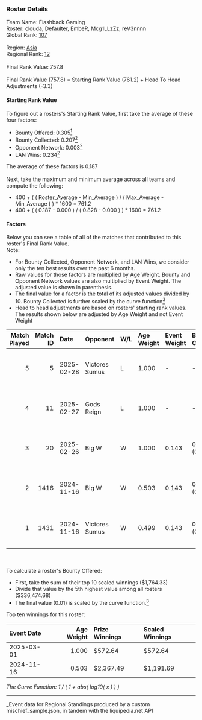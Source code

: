 ### Roster Details<br />
Team Name: Flashback Gaming<br />
Roster: clouda, Defaulter, EmbeR, Mcg1LLzZz, reV3nnnn<br />
Global Rank: [107](../../standings_global_2025_03_01.md)<br />
<br />
Region: [Asia]( ../../standings_asia_2025_03_01.md)<br />
Regional Rank: [12]( ../../standings_asia_2025_03_01.md)<br />
<br />
Final Rank Value:  757.8<br />
<br />
Final Rank Value (757.8) = Starting Rank Value (761.2) + Head To Head Adjustments (-3.3)<br />

#### Starting Rank Value<br />
To figure out a rosters's Starting Rank Value, first take the average of these four factors:<br />
- Bounty Offered: 0.305[<sup>1</sup>](#table2)
- Bounty Collected: 0.207[<sup>2</sup>](#table1)
- Opponent Network: 0.003[<sup>2</sup>](#table1)
- LAN Wins: 0.234[<sup>2</sup>](#table1)

The average of these factors is 0.187<br />
<br />
Next, take the maximum and minimum average across all teams and compute the following:<br />
- 400 + ( ( Roster_Average - Min_Average ) / ( Max_Average - Min_Average ) ) * 1600 = 761.2
- 400 + ( ( 0.187 - 0.000 ) / ( 0.828 - 0.000 ) ) * 1600 = 761.2


#### Factors<br />
Below you can see a table of all of the matches that contributed to this roster's Final Rank Value.<br />
Note:<br />

- For Bounty Collected, Opponent Network, and LAN Wins, we consider only the ten best results over the past 6 months.
- Raw values for those factors are multiplied by Age Weight. Bounty and Opponent Network values are also multiplied by Event Weight. The adjusted value is shown in parenthesis.
- The final value for a factor is the total of its adjusted values divided by 10. Bounty Collected is further scaled by the curve function[<sup>3</sup>](#curveFunction)
- Head to head adjustments are based on rosters' starting rank values. The results shown below are adjusted by Age Weight and not Event Weight
<span id="table1"></span><br />


| Match Played | Match ID | Date       | Opponent       | W/L | Age Weight | Event Weight | Bounty Collected | Opponent Network | LAN Wins  | H2H Adj. | Roster                                             |
| -: | -: | :- | :- | :- | :- | :- | :- | :- | :- | -: | :- |
|            5 |        5 | 2025-02-28 | Victores Sumus | L   | 1.000      | -            | -                | -                | -         |   -16.32 | clouda, Defaulter, EmbeR, Mcg1LLzZz, reV3nnnn      |
|            4 |       11 | 2025-02-27 | Gods Reign     | L   | 1.000      | -            | -                | -                | -         |   -12.14 | clouda, Defaulter, EmbeR, Mcg1LLzZz, reV3nnnn      |
|            3 |       20 | 2025-02-26 | Big W          | W   | 1.000      | 0.143        | 0.005 (0.001)    | 0.093 (0.013)    | 1 (1.000) |    11.38 | clouda, Defaulter, EmbeR, Mcg1LLzZz, reV3nnnn      |
|            2 |     1416 | 2024-11-16 | Big W          | W   | 0.503      | 0.143        | 0.005 (0.000)    | 0.093 (0.007)    | 1 (0.503) |     6.07 | clouda, Defaulter, DiceDealer, Mcg1LLzZz, reV3nnnn |
|            1 |     1431 | 2024-11-16 | Victores Sumus | W   | 0.499      | 0.143        | 0.005 (0.000)    | 0.120 (0.009)    | 1 (0.499) |     7.70 | clouda, Defaulter, DiceDealer, Mcg1LLzZz, reV3nnnn |

<br />
<span id="table2"></span><br />
To calculate a roster's Bounty Offered:<br />

- First, take the sum of their top 10 scaled winnings ($1,764.33)
- Divide that value by the 5th highest value among all rosters ($336,474.68)
- The final value (0.01) is scaled by the curve function.[<sup>3</sup>](#curveFunction)

Top ten winnings for this roster:<br />

| Event Date | Age Weight | Prize Winnings | Scaled Winnings |
| :- | -: | :- | :- |
| 2025-03-01 |      1.000 | $572.64        | $572.64         |
| 2024-11-16 |      0.503 | $2,367.49      | $1,191.69       |


<span id="curveFunction"></span>_The Curve Function: 1 / ( 1 + abs( log10( x ) ) )_<br />

---
_Event data for Regional Standings produced by a custom mischief_sample.json, in tandem with the liquipedia.net API<br />
